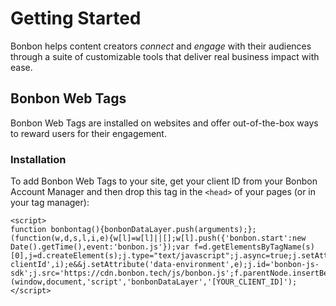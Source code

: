 # Getting Started

Bonbon helps content creators <i>connect</i> and <i>engage</i> with their audiences through a suite of customizable tools that deliver real business impact with ease.

## Bonbon Web Tags

Bonbon Web Tags are installed on websites and offer out-of-the-box ways to reward users for their engagement.

### Installation

To add Bonbon Web Tags to your site, get your client ID from your Bonbon Account Manager and then drop this tag in the `<head>` of your pages (or in your tag manager):

```
<script>
function bonbontag(){bonbonDataLayer.push(arguments);};(function(w,d,s,l,i,e){w[l]=w[l]||[];w[l].push({'bonbon.start':new Date().getTime(),event:'bonbon.js'});var f=d.getElementsByTagName(s)[0],j=d.createElement(s);j.type="text/javascript";j.async=true;j.setAttribute('data-clientId',i);e&&j.setAttribute('data-environment',e);j.id='bonbon-js-sdk';j.src='https://cdn.bonbon.tech/js/bonbon.js';f.parentNode.insertBefore(j,f);})(window,document,'script','bonbonDataLayer','[YOUR_CLIENT_ID]');
</script>
```

<!-- ### Configuration & Activation

Activate your Bonbon Web Tags by logging into https://portal.bonbon.tech using an email address from the domain where you just installed the tags. So if you installed the tags on bonbon.tech you'll need to sign into the portal using an @bonbon.tech email address to activate the tags.

Once logged in, you'll pick your configuration, sign the TOS and confirm activation.

Once activated, your Web Tags will start serving offers using your selected configuration.

### Customizing User Journeys

Learn how to customize user journeys using our UI components in the next section. -->